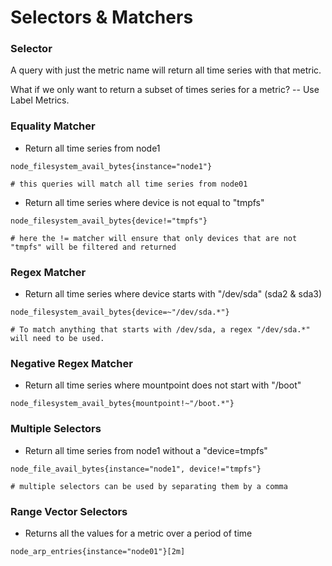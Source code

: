 # Selectors & Matchers 

### Selector
A query with just the metric name will return all time series with that metric. 


What if we only want to return a subset of times series for a metric?  -- Use Label Metrics. 

### Equality Matcher 

- Return all time series from node1
```text 
node_filesystem_avail_bytes{instance="node1"}

# this queries will match all time series from node01 
```

- Return all time series where device is not equal to "tmpfs" 

```text 
node_filesystem_avail_bytes{device!="tmpfs"}

# here the != matcher will ensure that only devices that are not "tmpfs" will be filtered and returned 
```


### Regex Matcher 
- Return all time series where device starts with "/dev/sda" (sda2 & sda3) 

```text 
node_filesystem_avail_bytes{device=~"/dev/sda.*"}

# To match anything that starts with /dev/sda, a regex "/dev/sda.*" will need to be used. 
```

### Negative Regex Matcher 
- Return all time series where mountpoint does not start with "/boot"

```text
node_filesystem_avail_bytes{mountpoint!~"/boot.*"}
```

### Multiple Selectors
- Return all time series from node1 without a "device=tmpfs"

```text 
node_file_avail_bytes{instance="node1", device!="tmpfs"}

# multiple selectors can be used by separating them by a comma  
```


### Range Vector Selectors 
- Returns all the values for a metric over a period of time 
```text 
node_arp_entries{instance="node01"}[2m]
```






